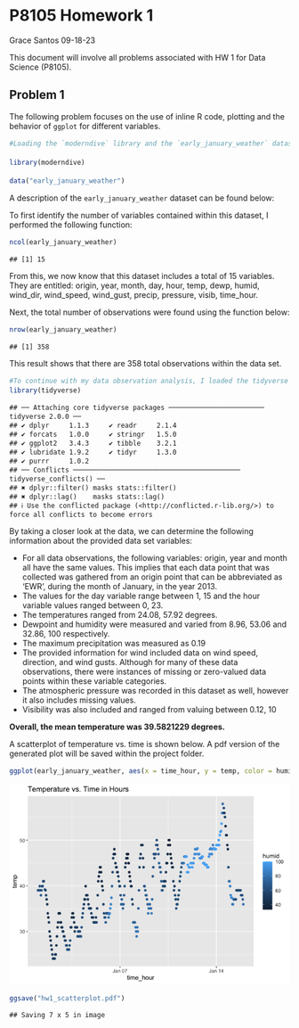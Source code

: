 P8105 Homework 1
================
Grace Santos
09-18-23

This document will involve all problems associated with HW 1 for Data
Science (P8105).

## Problem 1

The following problem focuses on the use of inline R code, plotting and
the behavior of `ggplot` for different variables.

``` r
#Loading the `moderndive` library and the `early_january_weather` datasets

library(moderndive)

data("early_january_weather")
```

A description of the `early_january_weather` dataset can be found below:

To first identify the number of variables contained within this dataset,
I performed the following function:

``` r
ncol(early_january_weather)
```

    ## [1] 15

From this, we now know that this dataset includes a total of 15
variables. They are entitled: origin, year, month, day, hour, temp,
dewp, humid, wind_dir, wind_speed, wind_gust, precip, pressure, visib,
time_hour.

Next, the total number of observations were found using the function
below:

``` r
nrow(early_january_weather)
```

    ## [1] 358

This result shows that there are 358 total observations within the data
set.

``` r
#To continue with my data observation analysis, I loaded the tidyverse library in order to pull information about different variables and eventually plot the given data as well. 
library(tidyverse)
```

    ## ── Attaching core tidyverse packages ──────────────────────── tidyverse 2.0.0 ──
    ## ✔ dplyr     1.1.3     ✔ readr     2.1.4
    ## ✔ forcats   1.0.0     ✔ stringr   1.5.0
    ## ✔ ggplot2   3.4.3     ✔ tibble    3.2.1
    ## ✔ lubridate 1.9.2     ✔ tidyr     1.3.0
    ## ✔ purrr     1.0.2     
    ## ── Conflicts ────────────────────────────────────────── tidyverse_conflicts() ──
    ## ✖ dplyr::filter() masks stats::filter()
    ## ✖ dplyr::lag()    masks stats::lag()
    ## ℹ Use the conflicted package (<http://conflicted.r-lib.org/>) to force all conflicts to become errors

By taking a closer look at the data, we can determine the following
information about the provided data set variables:

- For all data observations, the following variables: origin, year and
  month all have the same values. This implies that each data point that
  was collected was gathered from an origin point that can be
  abbreviated as ‘EWR’, during the month of January, in the year 2013.
- The values for the day variable range between 1, 15 and the hour
  variable values ranged between 0, 23.
- The temperatures ranged from 24.08, 57.92 degrees.
- Dewpoint and humidity were measured and varied from 8.96, 53.06 and
  32.86, 100 respectively.
- The maximum precipitation was measured as 0.19
- The provided information for wind included data on wind speed,
  direction, and wind gusts. Although for many of these data
  observations, there were instances of missing or zero-valued data
  points within these variable categories.
- The atmospheric pressure was recorded in this dataset as well, however
  it also includes missing values.
- Visibility was also included and ranged from valuing between 0.12, 10

**Overall, the mean temperature was 39.5821229 degrees.**

A scatterplot of temperature vs. time is shown below. A pdf version of
the generated plot will be saved within the project folder.

``` r
ggplot(early_january_weather, aes(x = time_hour, y = temp, color = humid)) + geom_point()+ ggtitle("Temperature vs. Time in Hours")
```

![](p8105_hw1_gvs2113_files/figure-gfm/plot-1.png)<!-- -->

``` r
ggsave("hw1_scatterplot.pdf")
```

    ## Saving 7 x 5 in image
